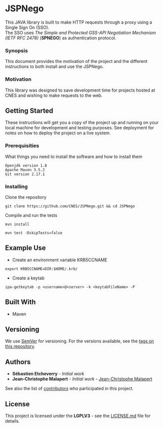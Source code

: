 # JSPNego
This JAVA library is built to make HTTP requests through a proxy using a Single Sign On (SSO).        
The SSO uses <i>The Simple and Protected GSS-API Negotiation Mechanism (IETF RFC 2478)</i> 
(<b>SPNEGO</b>) as authentication protocol.


### Synopsis

This document provides the motivation of the project and the different instructions to both install
and use the JSPNego. 

### Motivation

This library was designed to save development time for projects hosted at CNES and wishing to make 
requests to the web.

## Getting Started

These instructions will get you a copy of the project up and running on your local machine for 
development and testing purposes. See deployment for notes on how to deploy the project on a 
live system.

### Prerequisities

What things you need to install the software and how to install them

```
Openjdk version 1.8
Apache Maven 3.5.2
Git version 2.17.1
```

### Installing

Clone the repository

```
git clone https://github.com/CNES/JSPNego.git && cd JSPNego
```

Compile and run the tests

```
mvn install
```

```
mvn test -DskipTests=false
```

## Example Use

* Create an environment variable KRB5CCNAME

```
export KRB5CCNAME=DIR:$HOME/.krb/
```

 * Create a keytab

```
ipa-getkeytab -p <username>@<server> -k <keytabFileName> -P
```

## Built With
* Maven


## Versioning

We use [SemVer](http://semver.org/) for versioning. For the versions available, see the [tags on this repository](https://github.com/Cnes/JSPNego/tags). 

## Authors

* **Sébastien Etcheverry** - *Initial work*
* **Jean-Christophe Malapert** - *Initial work* - [Jean-Christophe Malapert](https://github.com/J-Christophe)

See also the list of [contributors](https://github.com/Cnes/JSPNego/graphs/contributors) who participated in this project.

## License

This project is licensed under the **LGPLV3** - see the [LICENSE.md](https://github.com/Cnes/JSPNego/blob/master/COPYING.LESSER) file for details.


